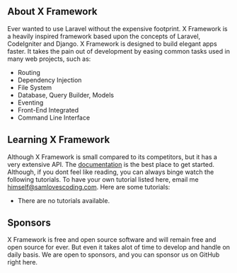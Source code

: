 ## About X Framework

Ever wanted to use Laravel without the expensive footprint. X Framework is a heavily inspired framework based upon the concepts of Laravel, CodeIgniter and Django. X Framework is designed to build elegant apps faster. It takes the pain out of development by easing common tasks used in many web projects, such as:

- Routing
- Dependency Injection
- File System
- Database, Query Builder, Models
- Eventing
- Front-End Integrated
- Command Line Interface

## Learning X Framework

Although X Framework is small compared to its competitors, but it has a very extensive API. The [documentation](https://samlovescoding.github.io/x-frames-docs) is the best place to get started. Although, if you dont feel like reading, you can always binge watch the following tutorials. To have your own tutorial listed here, email me [himself@samlovescoding.com](mailto://himself@samlovescoding.com). Here are some tutorials:

- There are no tutorials available.

## Sponsors

X Framework is free and open source software and will remain free and open source for ever. But even it takes alot of time to develop and handle on daily basis. We are open to sponsors, and you can sponsor us on GitHub right here.